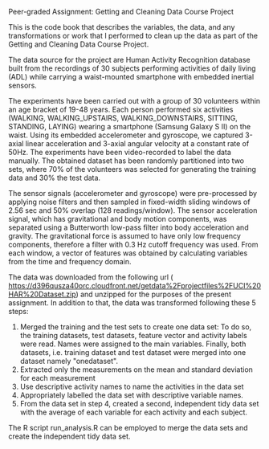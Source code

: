 Peer-graded Assignment: Getting and Cleaning Data Course Project

This is the code book that describes the variables, the data, and any transformations or work that I performed to clean up the data as part of the Getting and Cleaning Data Course Project. 

The data source for the project are Human Activity Recognition database built from the recordings of 30 subjects performing activities of daily living (ADL) while carrying a waist-mounted smartphone with embedded inertial sensors.

The experiments have been carried out with a group of 30 volunteers within an age bracket of 19-48 years. Each person performed six activities (WALKING, WALKING_UPSTAIRS, WALKING_DOWNSTAIRS, SITTING, STANDING, LAYING) wearing a smartphone (Samsung Galaxy S II) on the waist. Using its embedded accelerometer and gyroscope, we captured 3-axial linear acceleration and 3-axial angular velocity at a constant rate of 50Hz. The experiments have been video-recorded to label the data manually. The obtained dataset has been randomly partitioned into two sets, where 70% of the volunteers was selected for generating the training data and 30% the test data. 

The sensor signals (accelerometer and gyroscope) were pre-processed by applying noise filters and then sampled in fixed-width sliding windows of 2.56 sec and 50% overlap (128 readings/window). The sensor acceleration signal, which has gravitational and body motion components, was separated using a Butterworth low-pass filter into body acceleration and gravity. The gravitational force is assumed to have only low frequency components, therefore a filter with 0.3 Hz cutoff frequency was used. From each window, a vector of features was obtained by calculating variables from the time and frequency domain.

The data was downloaded from the following url ( 
https://d396qusza40orc.cloudfront.net/getdata%2Fprojectfiles%2FUCI%20HAR%20Dataset.zip) and unzipped for the purposes of the present assignment. In addition to that, the data was transformed following these 5 steps: 

1. Merged the training and the test sets to create one data set: To do so, the training datasets, test datasets, feature vector and activity labels were read. Names were assigned to the main variables. Finally, both datasets, i.e. training dataset and test dataset were merged into one dataset namely "onedataset".
2. Extracted only the measurements on the mean and standard deviation for each measurement
3. Use descriptive activity names to name the activities in the data set
4. Appropriately labelled the data set with descriptive variable names. 
5. From the data set in step 4, created a second, independent tidy data set with the average of each variable for each activity and each subject.

The R script run_analysis.R can be employed to merge the data sets and create the independent tidy data set. 